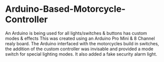# Arduino-Based-Motorcycle-Controller
An Arduino is being used for all lights/switches &amp; buttons has custom modes &amp; effects
This was created using an Arduino Pro Mini & 8 Channel realy board.
The Arduino interfaced with the motorcycles build in switches, the addition of the custom controller was invisable and provided a mode switch for special lighting modes.
It also added a fake security alarm light.
